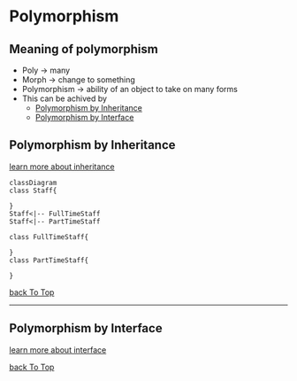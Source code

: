# Polymorphism

## Meaning of polymorphism
- Poly  -> many
- Morph -> change to something
- Polymorphism -> ability of an object to take on many forms 
- This can be achived by 
    - [Polymorphism by Inheritance](#polymorphism-by-inheritance)
    - [Polymorphism by Interface](#polymorphism-by-interface) 

## Polymorphism by Inheritance
[learn more about inheritance](https://github.com/BensonNgu/java/tree/main/Java%20notes/Inheritance)
```mermaid\
classDiagram
class Staff{

}
Staff<|-- FullTimeStaff
Staff<|-- PartTimeStaff

class FullTimeStaff{

}
class PartTimeStaff{
    
}
```


[back To Top](#polymorphism)

---

## Polymorphism by Interface
[learn more about interface](https://github.com/BensonNgu/java/tree/main/Java%20notes/Interface)



[back To Top](#polymorphism)